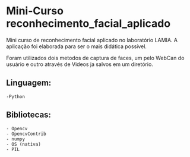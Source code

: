 # Mini-Curso reconhecimento_facial_aplicado
Mini curso de reconhecimento facial aplicado no laboratório LAMIA. A aplicação foi elaborada para ser o mais didática possível.

Foram utilizados dois metodos de captura de faces, um pelo WebCan do usuário e outro através de Videos ja salvos em um diretório.

## Linguagem:
    -Python

## Bibliotecas: 
    - Opencv
    - OpencvContrib
    - numpy 
    - OS (nativa)
    - PIL